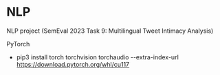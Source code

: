 # NLP
NLP project (SemEval 2023 Task 9: Multilingual Tweet Intimacy Analysis) 

PyTorch
- pip3 install torch torchvision torchaudio --extra-index-url https://download.pytorch.org/whl/cu117